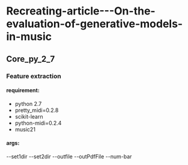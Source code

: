 # Recreating-article---On-the-evaluation-of-generative-models-in-music

## Core_py_2_7
### Feature extraction
#### requirement:
* python 2.7
* pretty_midi=0.2.8 
* scikit-learn 
* python-midi=0.2.4 
* music21

#### args:
--set1dir
--set2dir
--outfile
--outPdfFile
--num-bar